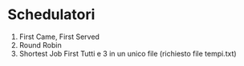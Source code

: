 # Schedulatori
1) First Came, First Served
2) Round Robin
3) Shortest Job First
Tutti e 3 in un unico file (richiesto file tempi.txt)

